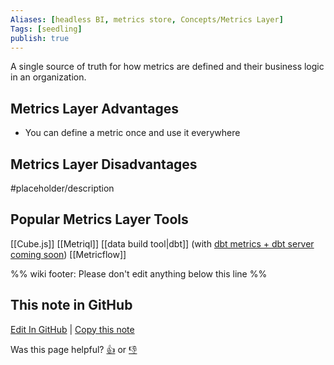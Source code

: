 ```yaml
---
Aliases: [headless BI, metrics store, Concepts/Metrics Layer]
Tags: [seedling]
publish: true
---
```


A single source of truth for how metrics are defined and their business logic in an organization.

## Metrics Layer Advantages

- You can define a metric once and use it everywhere

## Metrics Layer Disadvantages

#placeholder/description

## Popular Metrics Layer Tools
[[Cube.js]]
[[Metriql]]
[[data build tool|dbt]] (with [dbt metrics + dbt server coming soon](https://www.getdbt.com/blog/licensing-dbt/))
[[Metricflow]]

%% wiki footer: Please don't edit anything below this line %%

## This note in GitHub

<span class="git-footer">[Edit In GitHub](https://github.dev/data-engineering-community/data-engineering-wiki/blob/main/Concepts/Data%20Management/Metrics%20Layer.md "git-hub-edit-note") | [Copy this note](https://raw.githubusercontent.com/data-engineering-community/data-engineering-wiki/main/Concepts/Data%20Management/Metrics%20Layer.md "git-hub-copy-note")</span>

<span class="git-footer">Was this page helpful?
[👍](https://tally.so/r/mOaxjk?rating=Yes&url=https://dataengineering.wiki/Concepts/Data%20Management/Metrics%20Layer) or [👎](https://tally.so/r/mOaxjk?rating=No&url=https://dataengineering.wiki/Concepts/Data%20Management/Metrics%20Layer)</span>
